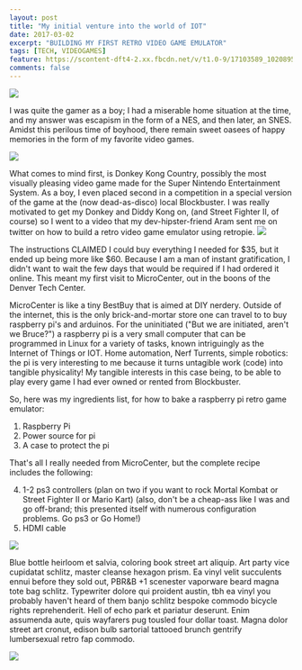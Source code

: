 ```yaml
---
layout: post
title: "My initial venture into the world of IOT"
date: 2017-03-02
excerpt: "BUILDING MY FIRST RETRO VIDEO GAME EMULATOR"
tags: [TECH, VIDEOGAMES]
feature: https://scontent-dft4-2.xx.fbcdn.net/v/t1.0-9/17103589_10208951106470567_2888954616386223555_n.jpg?oh=4a850d53b9429ede814d1135076c8d08&oe=593EAA29
comments: false
---
```

<img src="http://blog.petrockblock.com/wp-content/uploads/2016/01/Pixel-Art.png
"/>

I was quite the gamer as a boy; I had a miserable home situation at the time, and my answer was escapism in the form of a NES, and then later, an SNES. Amidst this perilous time of boyhood, there remain sweet oasees of happy memories in the form of my favorite video games.


<img src="https://upload.wikimedia.org/wikipedia/en/c/c1/Dkc_snes_boxart.jpg"/>

What comes to mind first, is Donkey Kong Country, possibly the most visually pleasing video game made for the Super Nintendo Entertainment System. As a boy, I even placed second in a competition in a special version of the game at the (now dead-as-disco) local Blockbuster. I was really motivated to get my Donkey and Diddy Kong on, (and Street Fighter II, of course) so I went to a video that my dev-hipster-friend Aram sent me on twitter on how to build a retro video game emulator using retropie.
<img src="https://scontent-dft4-2.xx.fbcdn.net/v/t1.0-9/16938788_10208951281674947_2259758776705550138_n.jpg?oh=2613f7172232f58af43cd84e2f7e9b56&oe=593C653F"/>

The instructions CLAIMED I could buy everything I needed for $35, but it ended up being more like $60. Because I am a man of instant gratification, I didn't want to wait the few days that would be required if I had ordered it online. This meant my first visit to MicroCenter, out in the boons of the Denver Tech Center.

MicroCenter is like a tiny BestBuy that is aimed at DIY nerdery. Outside of the internet, this is the only brick-and-mortar store one can travel to to buy raspberry pi's and arduinos. For the uninitiated ("But we are initiated, aren't we Bruce?") a raspberry pi is a very small computer that can be programmed in Linux for a variety of tasks, known intriguingly as the Internet of Things or IOT. Home automation, Nerf Turrents, simple robotics: the pi is very interesting to me because it turns untagible work (code) into tangible physicality! My tangible interests in this case being, to be able to play every game I had ever owned or rented from Blockbuster.

So, here was my ingredients list, for how to bake a raspberry pi retro game emulator:

  1. Raspberry Pi
  2. Power source for pi
  3. A case to protect the pi

That's all I really needed from MicroCenter, but the complete recipe includes the following:

  4. 1-2 ps3 controllers (plan on two if you want to rock Mortal Kombat or Street Fighter II or Mario Kart) (also, don't be a cheap-ass like I was and go off-brand; this presented itself with numerous configuration problems. Go ps3 or Go Home!)
  5. HDMI cable


<img src="https://scontent-dft4-2.xx.fbcdn.net/v/t1.0-9/17022478_10208951314835776_2213112353550773510_n.jpg?oh=5bc5ff2f1147d26044ddc6b20fd7646e&oe=596A1D95"/>

Blue bottle heirloom et salvia, coloring book street art aliquip. Art party vice cupidatat schlitz, master cleanse hexagon prism. Ea vinyl velit succulents ennui before they sold out, PBR&B +1 scenester vaporware beard magna tote bag schlitz. Typewriter dolore qui proident austin, tbh ea vinyl you probably haven't heard of them banjo schlitz bespoke commodo bicycle rights reprehenderit. Hell of echo park et pariatur deserunt. Enim assumenda aute, quis wayfarers pug tousled four dollar toast. Magna dolor street art cronut, edison bulb sartorial tattooed brunch gentrify lumbersexual retro fap commodo.



<img src="https://scontent-dft4-2.xx.fbcdn.net/v/t1.0-0/p370x247/17022300_10208951326116058_2302929128461407671_n.jpg?oh=dbcae6f3482cf744bcf8fa1839a580f9&oe=596BBE2B"/>
<!-- <img src="https://upload.wikimedia.org/wikipedia/en/c/c1/Dkc_snes_boxart.jpg"/> -->


<!-- end slipsum code -->
